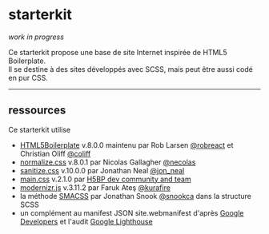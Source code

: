 # starterkit

_work in progress_

Ce starterkit propose une base de site Internet inspirée de HTML5 Boilerplate.  
Il se destine à des sites développés avec SCSS, mais peut être aussi codé en pur CSS.

---

## ressources

Ce starterkit utilise
- [HTML5Boilerplate](https://html5boilerplate.com/) v.8.0.0 maintenu par Rob Larsen [@robreact](https://htmlcssjavascript.com/) et Christian Oliff [@coliff](https://github.com/coliff)
- [normalize.css](https://necolas.github.io/normalize.css/) v.8.0.1 par Nicolas Gallagher [@necolas](https://twitter.com/necolas)
- [sanitize.css](https://jonathantneal.github.io/sanitize.css/) v.10.0.0 par Jonathan Neal [@jon_neal](https://twitter.com/jon_neal)
- [main.css](https://github.com/h5bp/main.css) v.2.1.0 par [H5BP dev community and team](https://github.com/orgs/h5bp/people)
- [modernizr.js](https://modernizr.com/) v.3.11.2 par Faruk Ateş [@kurafire](https://twitter.com/kurafire)
- la méthode [SMACSS](https://smacss.com/) par Jonathan Snook [@snookca](https://twitter.com/snookca) dans la structure SCSS
- un complément au manifest JSON site.webmanifest d'après [Google Developers](https://developers.google.com/web/fundamentals/web-app-manifest/) et l'audit [Google Lighthouse](https://google-developer-training.gitbooks.io/progressive-web-apps-ilt-codelabs/content/docs/lab_auditing_with_lighthouse.html)